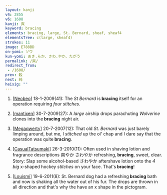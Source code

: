 ```yaml
---
layout: kanji
v4: 2855
v6: 1608
kanji: 爽
keyword: bracing
elements: bracing, large, St. Bernard, sheaf, sheaf4
elementsTree: c(large, sheaf4)
strokes: 11
image: E788BD
on-yomi: ソウ
kun-yomi: あき.らか、さわ.やか、たがう
permalink: /爽/
redirect_from:
 - /1608/
prev: 殺
next: 純
heisig: ""
---
```


1) [<a href="http://kanji.koohii.com/profile/Neobeo">Neobeo</a>] 18-1-2009(41): The <em>St Bernard</em> is<strong> bracing</strong> itself for an operation requiring <em>four stitches</em>.

2) [<a href="http://kanji.koohii.com/profile/mantixen">mantixen</a>] 30-7-2009(27): A <em>large</em> airship drops parachuting <em>Wolverine</em> clones into the<strong> bracing</strong> night air.

3) [<a href="http://kanji.koohii.com/profile/Megaqwerty">Megaqwerty</a>] 20-7-2007(12): That old <em>St. Bernard</em> was just barely limping around, but me, I <em>stitched</em> up the ol&#039; chap and I dare say that the operation was quite<strong> bracing</strong>.

4) [<a href="http://kanji.koohii.com/profile/CasualTatsumaki">CasualTatsumaki</a>] 26-3-2010(11): Often used in shaving lotion and fragrance descriptions 爽やか さわやか refreshing,<strong> bracing</strong>, sweet, clear. Story: Slap some alcohol-based さわやか aftershave lotion onto the <em>4</em> <em>big</em> x-shaped hockey <em>stitches</em> on your face. That&#039;s<strong> bracing</strong>!

5) [<a href="http://kanji.koohii.com/profile/Louismi">Louismi</a>] 19-6-2011(8): St. Bernard dog had a refreshing<strong> bracing</strong> bath and now is shaking all the water out of his fur. The drops are thrown in all direction and that&#039;s why the have an x shape in the pictogram.

